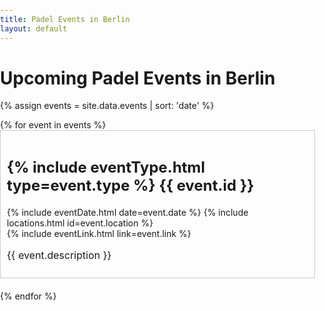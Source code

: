 ```yaml
---
title: Padel Events in Berlin
layout: default
---
```

<script src="{{ base.url | prepend: site.url }}/assets/js/filter-events.js"></script>
<script>
window.onload = function(){
    hideEventsBefore(Date.now());
}
</script>
<style>
/* Reset default padding and margin for list items and body */
body, ul, li {
  margin: 0;
  padding: 0;
}

/* Style the event list */
.events-list {
  list-style: none;
}

/* Add a border and some spacing between each event item */
.events-list li {
  margin-bottom: 20px;
  border: 1px solid #ccc; /* Add a border to visually separate events */
  padding: 10px;
}

/* Style event name */
.events-list li h2 {
  font-size: 24px;
}

/* Style event date and location container */
.events-list li .event-details {
  display: flex; /* Use flexbox to align items horizontally */
  justify-content: space-between; /* Add space between date and location */
  align-items: center; /* Center items vertically within the container */
}

/* Style event date */
.events-list li .event-date {
  font-size: 16px;
  font-style: italic;
}

/* Style event location link */
.events-list li .event-location {
  font-size: 14px;
  color: #007bff; /* Choose a color that fits your design */
  text-decoration: none;
}

/* Style event location link on hover (optional) */
.events-list li .event-location:hover {
  text-decoration: underline;
}

/* Style event link */
.events-list li .event-link {
  font-size: 16px;
  color: #007bff; /* Choose a color that fits your design */
  text-decoration: none;
}

/* Adjust link style on hover (optional) */
.events-list li .event-link:hover {
  text-decoration: underline;
}

/* Style event description */
.events-list li .event-description {
  font-size: 16px;
}

/* Mobile-friendly styles */
@media (max-width: 767px) {
  .events-list li {
    padding: 5px; /* Decrease padding for smaller screens */
  }

  .events-list li h2 {
    font-size: 20px; /* Decrease font size for smaller screens */
  }

  .events-list li .event-location,
  .events-list li .event-link {
    font-size: 14px; /* Decrease font size for smaller screens */
  }
}

</style>

# Upcoming Padel Events in Berlin
{% assign events = site.data.events | sort: 'date' %}
<ul class="events-list" id="events-list">
{% for event in events %}
<li event-date="{{ event.date}}">
    <h2> {% include eventType.html type=event.type %}
{{ event.id }}</h2>
    <div class="event-details">
        {% include eventDate.html date=event.date %} 
        {% include locations.html id=event.location %}
    </div>
    {% include eventLink.html link=event.link %}
    <p class="event-description">{{ event.description }}</p>
 </li>   
{% endfor %}
</ul>





